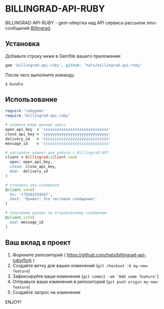 # BILLINGRAD-API-RUBY

BILLINGRAD-API-RUBY - gem-обертка над API сервиса рассылок sms-сообщений [Billingrad](http://billingrad.com/).

## Установка

Добавьте строку ниже в Gemfile вашего приложения:

```ruby
gem 'billingrad-api-ruby', github: 'hats/billingrad-api-ruby'
```

После чего выполните команду:

    $ bundle

## Использование

``` ruby
require 'rubygems'
require 'billingrad-api-ruby'

# укажите ваши данные здесь
open_api_key  = 'xxxxxxxxxxxxxxxxxxxxxxxxxxxxx'
close_api_key = 'yyyyyyyyyyyyyyyyyyyyyyyyyyyyy'
delivery_id   = 'zzzzzzzzzzzzzzzzzzzzzzzzzzzzz'
message_id    = 'ccccccccccccccccccccccccccccc'

# настройте клиент для работы с Billingrad API
client = Billingrad::Client.new(
  open: open_api_key,
  close: close_api_key,
  did:  delivery_id
)

# отправка sms-сообщения
@client.send(
  to: '+79261234567',
  text: 'Привет! Это тестовое сообщение!'
)

# получение данных по отправленному сообщению
@client.info(
  mid: message_id
)
```

## Ваш вклад в проект

1. Форкните репозиторий ( https://github.com/hats/billingrad-api-ruby/fork )
2. Создайте ветку для ваших изменений (`git checkout -b my-new-feature`)
3. Зафиксируйте ваши изменения (`git commit -am 'Add some feature'`)
4. Отправьте ваши изменения в репозиторий (`git push origin my-new-feature`)
5. Создайте запрос на изменения

ENJOY!
